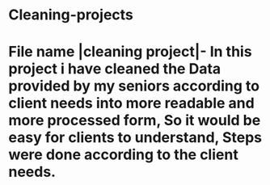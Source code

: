 # Cleaning-projects
# File name |cleaning project|- In this project i have cleaned the Data provided by my seniors according to client needs into more readable and more processed form, So it would be easy for clients to understand, Steps were done according to the client needs.
  
 
